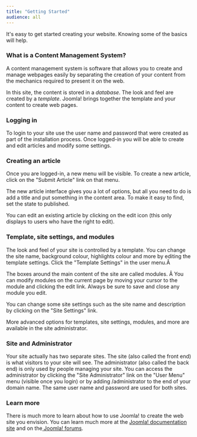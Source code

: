 ```yaml
---
title: "Getting Started"
audience: all
---
```


<p>It's easy to get started creating your website. Knowing some of the basics will help.</p>
<h3>What is a Content Management System?</h3>
<p>A content management system is software that allows you to create and manage webpages easily by separating the creation of your content from the mechanics required to present it on the web.</p>
<p>In this site, the content is stored in a <em>database</em>. The look and feel are created by a <em>template</em>. Joomla! brings together the template and your content to create web pages.</p>
<h3>Logging in</h3>
<p>To login to your site use the user name and password that were created as part of the installation process. Once logged-in you will be able to create and edit articles and modify some settings.</p>
<h3>Creating an article</h3>
<p>Once you are logged-in, a new menu will be visible. To create a new article, click on the "Submit Article" link on that menu.</p>
<p>The new article interface gives you a lot of options, but all you need to do is add a title and put something in the content area. To make it easy to find, set the state to published.</p>
<div>You can edit an existing article by clicking on the edit icon (this only displays to users who have the right to edit).</div>
<h3>Template, site settings, and modules</h3>
<p>The look and feel of your site is controlled by a template. You can change the site name, background colour, highlights colour and more by editing the template settings. Click the "Template Settings" in the user menu.Â </p>
<p>The boxes around the main content of the site are called modules. Â You can modify modules on the current page by moving your cursor to the module and clicking the edit link. Always be sure to save and close any module you edit.</p>
<p>You can change some site settings such as the site name and description by clicking on the "Site Settings" link.</p>
<p>More advanced options for templates, site settings, modules, and more are available in the site administrator.</p>
<h3>Site and Administrator</h3>
<p>Your site actually has two separate sites. The site (also called the front end) is what visitors to your site will see. The administrator (also called the back end) is only used by people managing your site. You can access the administrator by clicking the "Site Administrator" link on the "User Menu" menu (visible once you login) or by adding /administrator to the end of your domain name. The same user name and password are used for both sites.</p>
<h3>Learn more</h3>
<p>There is much more to learn about how to use Joomla! to create the web site you envision. You can learn much more at the <a href="http://docs.joomla.org" target="_blank">Joomla! documentation site</a> and on the<a href="http://forum.joomla.org" target="_blank"> Joomla! forums</a>.</p>
